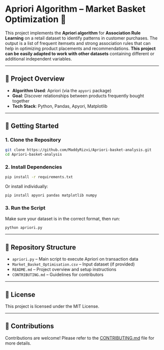 # Apriori Algorithm – Market Basket Optimization 🛒

This project implements the **Apriori algorithm** for **Association Rule Learning** on a retail dataset to identify patterns in customer purchases. The output is a list of frequent itemsets and strong association rules that can help in optimizing product placements and recommendations. **This project can be easily adapted to work with other datasets** containing different or additional independent variables.

---

## 📌 Project Overview

- **Algorithm Used**: Apriori (via the `apyori` package)
- **Goal**: Discover relationships between products frequently bought together
- **Tech Stack**: Python, Pandas, Apyori, Matplotlib

---

## 🚀 Getting Started

### 1. Clone the Repository

```bash
git clone https://github.com/MaddyRizvi/Apriori-basket-analysis.git
cd Apriori-basket-analysis
```

### 2. Install Dependencies

```bash
pip install -r requirements.txt
```

Or install individually:

```bash
pip install apyori pandas matplotlib numpy
```

### 3. Run the Script

Make sure your dataset is in the correct format, then run:

```bash
python apriori.py
```

---

## 📁 Repository Structure

- `apriori.py` – Main script to execute Apriori on transaction data
- `Market_Basket_Optimisation.csv` – Input dataset (if provided)
- `README.md` – Project overview and setup instructions
- `CONTRIBUTING.md` – Guidelines for contributors

---

## 📜 License

This project is licensed under the MIT License.

---

## 🤝 Contributions

Contributions are welcome! Please refer to the [CONTRIBUTING.md](./CONTRIBUTING.md) file for more details.
